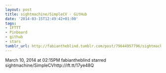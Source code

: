 ```yaml
---
layout: post
title: sightmachine/SimpleCV · GitHub
date: '2014-03-15T12:49:42+01:00'
tags:
- IFTTT
- Pinboard
- github
- stars
tumblr_url: http://fabiantheblind.tumblr.com/post/79644957796/sightmachine-simplecv-github
---
```

March 10, 2014 at 02:15PM
fabiantheblind starred sightmachine/SimpleCVhttp://ift.tt/17ye48Q
